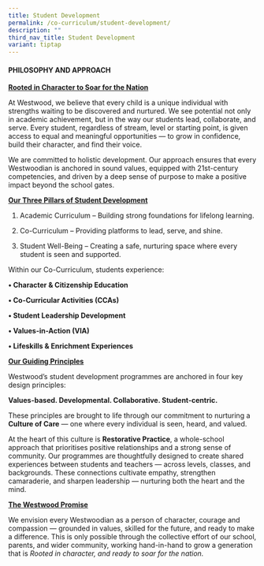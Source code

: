 ```yaml
---
title: Student Development
permalink: /co-curriculum/student-development/
description: ""
third_nav_title: Student Development
variant: tiptap
---
```

<h4>PHILOSOPHY AND APPROACH</h4>
<p><strong><u>Rooted in Character to Soar for the Nation</u></strong>
</p>
<p>At Westwood, we believe that every child is a unique individual with strengths
waiting to be discovered and nurtured. We see potential not only in academic
achievement, but in the way our students lead, collaborate, and serve.
Every student, regardless of stream, level or starting point, is given
access to equal and meaningful opportunities — to grow in confidence, build
their character, and find their voice.</p>
<p>We are committed to holistic development. Our approach ensures that every
Westwoodian is anchored in sound values, equipped with 21st-century competencies,
and driven by a deep sense of purpose to make a positive impact beyond
the school gates.</p>
<p></p>
<p><strong><u>Our Three Pillars of Student Development</u></strong>
</p>
<ol data-tight="true" class="tight">
<li>
<p>Academic Curriculum – Building strong foundations for lifelong learning.</p>
</li>
<li>
<p>Co-Curriculum – Providing platforms to lead, serve, and shine.</p>
</li>
<li>
<p>Student Well-Being – Creating a safe, nurturing space where every student
is seen and supported.
<br>
</p>
</li>
</ol>
<p>Within our Co-Curriculum, students experience:</p>
<p><strong>• Character &amp; Citizenship Education</strong>
</p>
<p><strong>• Co-Curricular Activities (CCAs)</strong>
</p>
<p><strong>• Student Leadership Development</strong>
</p>
<p><strong>• Values-in-Action (VIA)</strong>
</p>
<p><strong>• Lifeskills &amp; Enrichment Experiences</strong>
</p>
<p></p>
<p><strong><u>Our Guiding Principles</u></strong>
</p>
<p>Westwood’s student development programmes are anchored in four key design
principles:</p>
<p><strong>Values-based. Developmental. Collaborative. Student-centric.</strong>
</p>
<p>These principles are brought to life through our commitment to nurturing
a <strong>Culture of Care</strong> — one where every individual is seen,
heard, and valued.</p>
<p>At the heart of this culture is <strong>Restorative Practice</strong>,
a whole-school approach that prioritises positive relationships and a strong
sense of community. Our programmes are thoughtfully designed to create
shared experiences between students and teachers — across levels, classes,
and backgrounds. These connections cultivate empathy, strengthen camaraderie,
and sharpen leadership — nurturing both the heart and the mind.</p>
<p><strong><u>The Westwood Promise</u></strong>
</p>
<p>We envision every Westwoodian as a person of character, courage and compassion
— grounded in values, skilled for the future, and ready to make a difference.
This is only possible through the collective effort of our school, parents,
and wider community, working hand-in-hand to grow a generation that is <em>Rooted in character, and ready to soar for the nation.</em>
</p>
<p></p>